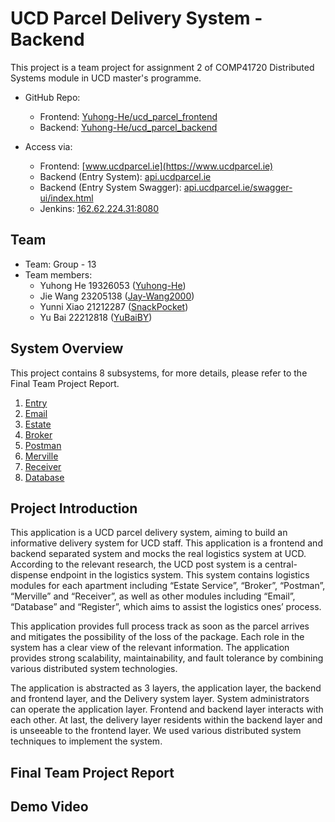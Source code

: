 # UCD Parcel Delivery System - Backend
This project is a team project for assignment 2 of COMP41720 Distributed Systems module in UCD master's programme.

- GitHub Repo:
  - Frontend: [Yuhong-He/ucd_parcel_frontend](https://github.com/Yuhong-He/ucd_parcel_frontend)
  - Backend: [Yuhong-He/ucd_parcel_backend](https://github.com/Yuhong-He/ucd_parcel_backend)

- Access via:
  - Frontend: [www.ucdparcel.ie](https://www.ucdparcel.ie)
  - Backend (Entry System): [api.ucdparcel.ie](https://api.ucdparcel.ie)
  - Backend (Entry System Swagger): [api.ucdparcel.ie/swagger-ui/index.html](https://api.ucdparcel.ie/swagger-ui/index.html)
  - Jenkins: [162.62.224.31:8080](http://162.62.224.31:8080/)

## Team
- Team: Group - 13
- Team members: 
  - Yuhong He 19326053 ([Yuhong-He](https://github.com/Yuhong-He))
  - Jie Wang 23205138 ([Jay-Wang2000](https://github.com/Jay-Wang2000))
  - Yunni Xiao 21212287 ([SnackPocket](https://github.com/SnackPocket))
  - Yu Bai 22212818 ([YuBaiBY](https://github.com/YuBaiBY))

## System Overview
This project contains 8 subsystems, for more details, please refer to the Final Team Project Report.
1. [Entry](https://github.com/Yuhong-He/ucd_parcel_backend/tree/main/Entry)
2. [Email](https://github.com/Yuhong-He/ucd_parcel_backend/tree/main/Email)
3. [Estate](https://github.com/Yuhong-He/ucd_parcel_backend/tree/main/Estate)
4. [Broker](https://github.com/Yuhong-He/ucd_parcel_backend/tree/main/Broker)
5. [Postman](https://github.com/Yuhong-He/ucd_parcel_backend/tree/main/Postman)
6. [Merville](https://github.com/Yuhong-He/ucd_parcel_backend/tree/main/Merville)
7. [Receiver](https://github.com/Yuhong-He/ucd_parcel_backend/tree/main/Receiver)
8. [Database](https://github.com/Yuhong-He/ucd_parcel_backend/tree/main/Database)

## Project Introduction
This application is a UCD parcel delivery system, aiming to build an informative delivery system for UCD staff. This application is a frontend and backend separated system and mocks the real logistics system at UCD. According to the relevant research, the UCD post system is a central-dispense endpoint in the logistics system. This system contains logistics modules for each apartment including “Estate Service”, “Broker”, “Postman”, “Merville” and “Receiver”, as well as other modules including “Email”, “Database” and “Register”, which aims to assist the logistics ones’ process.

This application provides full process track as soon as the parcel arrives and mitigates the possibility of the loss of the package. Each role in the system has a clear view of the relevant information. The application provides strong scalability, maintainability, and fault tolerance by combining various distributed system technologies.

The application is abstracted as 3 layers, the application layer, the backend and frontend layer, and the Delivery system layer. System administrators can operate the application layer. Frontend and backend layer interacts with each other. At last, the delivery layer residents within the backend layer and is unseeable to the frontend layer. We used various distributed system techniques to implement the system.

## Final Team Project Report

## Demo Video